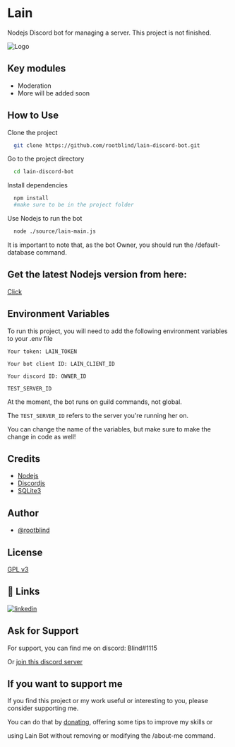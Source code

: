 
# Lain

 Nodejs Discord bot for managing a server.
 This project is not finished.


![Logo](https://i.ibb.co/xG8Nv30/Lain-Discord-Bot.png)

## Key modules

- Moderation
- More will be added soon


## How to Use

Clone the project

```bash
  git clone https://github.com/rootblind/lain-discord-bot.git
```

Go to the project directory

```bash
  cd lain-discord-bot
```

Install dependencies

```bash
  npm install
  #make sure to be in the project folder
```

Use Nodejs to run the bot

```bash
  node ./source/lain-main.js
```

It is important to note that, as the bot Owner, you should run the /default-database command.


## Get the latest Nodejs version from here:
[Click](https://nodejs.org/en/)


    
## Environment Variables

To run this project, you will need to add the following environment variables to your .env file



`Your token: LAIN_TOKEN`

`Your bot client ID: LAIN_CLIENT_ID`

`Your discord ID: OWNER_ID`

`TEST_SERVER_ID`

At the moment, the bot runs on guild commands, not global.

The `TEST_SERVER_ID` refers to the server you're running her on.

You can change the name of the variables, but make sure to make the change in code as well!

## Credits

 - [Nodejs](https://nodejs.org/en/)
 - [Discordjs](https://discordjs.guide/#before-you-begin)
 - [SQLite3](https://www.sqlite.org/index.html)


## Author

- [@rootblind](https://www.github.com/rootblind)


## License

[GPL v3](https://github.com/rootblind/lain-discord-bot/blob/main/LICENSE)


## 🔗 Links

[![linkedin](https://img.shields.io/badge/linkedin-0A66C2?style=for-the-badge&logo=linkedin&logoColor=white)](www.linkedin.com/in/grecu-ionut-catalin)


## Ask for Support

For support, you can find me on discord: Blind#1115

Or [join this discord server](https://discord.gg/ZWJFsWF72b)


## If you want to support me

If you find this project or my work useful or interesting to you, please consider supporting me.

You can do that by [donating](https://www.paypal.com/paypalme/kassgar), offering some tips to improve my skills or

using Lain Bot without removing or modifying the /about-me command.
